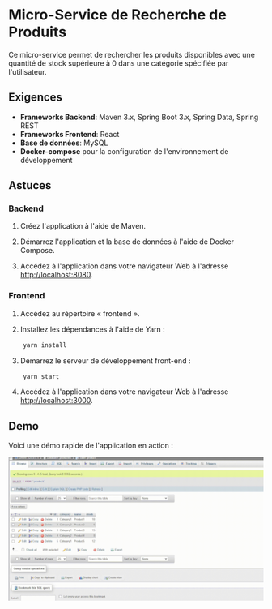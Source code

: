 # Micro-Service de Recherche de Produits

Ce micro-service permet de rechercher les produits disponibles avec une quantité de stock supérieure à 0 dans une catégorie spécifiée par l'utilisateur.

## Exigences

- **Frameworks Backend**: Maven 3.x, Spring Boot 3.x, Spring Data, Spring REST
- **Frameworks Frontend**: React
- **Base de données**: MySQL
- **Docker-compose** pour la configuration de l'environnement de développement

## Astuces

### Backend

1. Créez l'application à l'aide de Maven.

2. Démarrez l'application et la base de données à l'aide de Docker Compose.

3. Accédez à l'application dans votre navigateur Web à l'adresse [http://localhost:8080](http://localhost:8080).

### Frontend

1. Accédez au répertoire « frontend ».

2. Installez les dépendances à l'aide de Yarn :

```bash
    yarn install
```

3. Démarrez le serveur de développement front-end :

```bash
    yarn start
```

4. Accédez à l'application dans votre navigateur Web à l'adresse [http://localhost:3000](http://localhost:3000).

## Demo
Voici une démo rapide de l'application en action :

![Demo](demo.gif)
